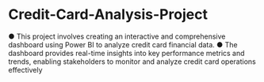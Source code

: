 # Credit-Card-Analysis-Project

●	This project involves creating an interactive and comprehensive dashboard using Power BI to analyze credit card financial data.
●	The dashboard provides real-time insights into key performance metrics and trends, enabling stakeholders to monitor and analyze credit card operations effectively
